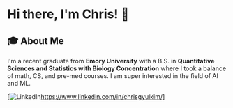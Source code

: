 # Hi there, I'm Chris! 👋

## 🎓 About Me
I'm a recent graduate from **Emory University** with a B.S. in **Quantitative Sciences and Statistics with Biology Concentration** where I took a balance of math, CS, and pre-med courses. I am super interested in the field of AI and ML. 

[![LinkedIn](https://img.shields.io/badge/LinkedIn-0077B5?style=for-the-badge&logo=linkedin&logoColor=white)https://www.linkedin.com/in/chrisgyulkim/]


